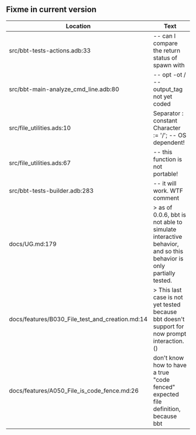 Fixme in current version
------------------------

Location | Text
---------|-----
src/bbt-tests-actions.adb:33|   --  can I compare the return status of spawn with
src/bbt-main-analyze_cmd_line.adb:80|            --  opt -ot / --output_tag not yet coded
src/file_utilities.ads:10|   Separator : constant Character := '/'; --  OS dependent!
src/file_utilities.ads:67|   --  this function is not portable!
src/bbt-tests-builder.adb:283|            -- it will work.  WTF comment
docs/UG.md:179|>  as of 0.0.6, bbt is not able to simulate interactive behavior, and so this behavior is only partially tested.  
docs/features/B030_File_test_and_creation.md:14|> This last case is not yet tested because bbt doesn't support for now prompt interaction. ()  
docs/features/A050_File_is_code_fence.md:26| don't know how to have a true "code fenced" expected file definition, because bbt 
